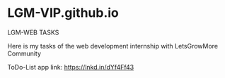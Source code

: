 # LGM-VIP.github.io
LGM-WEB TASKS


Here is my tasks of the web development internship with LetsGrowMore Community

ToDo-List app link:
https://lnkd.in/dYf4Ff43
